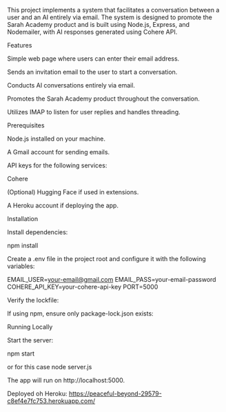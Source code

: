 This project implements a system that facilitates a conversation between a user and an AI entirely via email. The system is designed to promote the Sarah Academy product and is built using Node.js, Express, and Nodemailer, with AI responses generated using Cohere API.

Features

Simple web page where users can enter their email address.

Sends an invitation email to the user to start a conversation.

Conducts AI conversations entirely via email.

Promotes the Sarah Academy product throughout the conversation.

Utilizes IMAP to listen for user replies and handles threading.

Prerequisites

Node.js installed on your machine.

A Gmail account for sending emails.

API keys for the following services:

Cohere

(Optional) Hugging Face if used in extensions.

A Heroku account if deploying the app.

Installation


Install dependencies:

npm install

Create a .env file in the project root and configure it with the following variables:

EMAIL_USER=your-email@gmail.com
EMAIL_PASS=your-email-password
COHERE_API_KEY=your-cohere-api-key
PORT=5000

Verify the lockfile:

If using npm, ensure only package-lock.json exists:


Running Locally

Start the server:

npm start

or for this case node server.js

The app will run on http://localhost:5000.

Deployed oh Heroku: https://peaceful-beyond-29579-c8ef4e7fc753.herokuapp.com/
